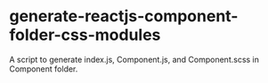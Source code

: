 # generate-reactjs-component-folder-css-modules
A script to generate index.js, Component.js, and Component.scss in Component folder.
